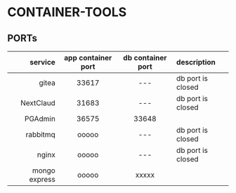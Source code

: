 # CONTAINER-TOOLS


## PORTs

| service       | app container port | db container port | description         |
| ------------: | :----------------: | :---------------: | :------------------ |
| gitea         | 33617              | ---               | db port is closed   |
| NextClaud     | 31683              | ---               | db port is closed   |
| PGAdmin       | 36575              | 33648             |                     |
| rabbitmq      | ooooo              | ---               | db port is closed   |
| nginx         | ooooo              | ---               | db port is closed   |
| mongo express | ooooo              | xxxxx             |                     |


